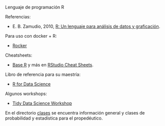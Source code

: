Lenguaje de programación R

Referencias:


* E. B. Zamudio, 2010, [R: Un lenguaje para análisis de datos y graficación](http://allman.rhon.itam.mx/~ebarrios/docs/porqueR.pdf). 

Para uso con docker + R:

* [Rocker](https://www.rocker-project.org/)

Cheatsheets:

* [Base R](https://www.rstudio.com/wp-content/uploads/2016/10/r-cheat-sheet-3.pdf) y más en [RStudio Cheat Sheets](https://www.rstudio.com/resources/cheatsheets/).

Libro de referencia para su maestría:

* [R for Data Science](https://r4ds.had.co.nz/)

Algunos workshops:

* [Tidy Data Science Workshop](https://tidy-ds.wjakethompson.com/)


En el directorio [clases](clases/) se encuentra información general y clases de probabilidad y estadística para el propedéutico.
